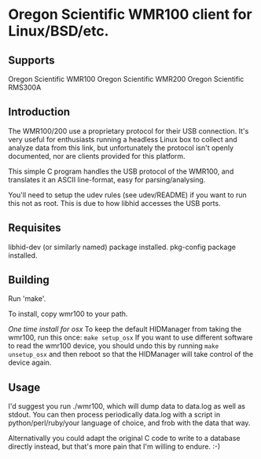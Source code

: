 Oregon Scientific WMR100 client for Linux/BSD/etc.
==================================================

Supports
--------

Oregon Scientific WMR100
Oregon Scientific WMR200
Oregon Scientific RMS300A

Introduction
------------

The WMR100/200 use a proprietary protocol for their USB
connection. It's very useful for enthusiasts running a headless Linux
box to collect and analyze data from this link, but unfortunately the
protocol isn't openly documented, nor are clients provided for this
platform.

This simple C program handles the USB protocol of the WMR100, and
translates it an ASCII line-format, easy for parsing/analysing.

You'll need to setup the udev rules (see udev/README) if you want to
run this not as root. This is due to how libhid accesses the USB
ports.

Requisites
----------

libhid-dev (or similarly named) package installed.
pkg-config package installed.

Building
--------

Run 'make'.

To install, copy wmr100 to your path.

*One time install for osx*
To keep the default HIDManager from taking the wmr100, run this once: `make setup_osx`
If you want to use different software to read the wmr100 device, you should undo this by running
`make unsetup_osx` and then reboot so that the HIDManager will take control of the device again.



Usage
-----

I'd suggest you run ./wmr100, which will dump data to data.log as well
as stdout. You can then process periodically data.log with a script in
python/perl/ruby/your language of choice, and frob with the data that
way.

Alternativally you could adapt the original C code to write to a
database directly instead, but that's more pain that I'm willing to
endure. :-)
